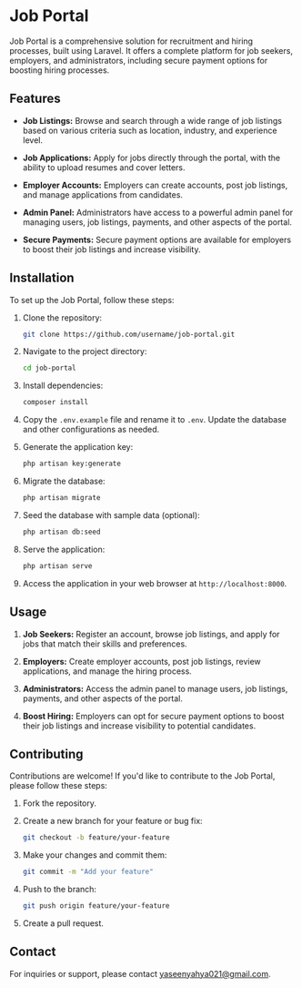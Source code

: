 # Job Portal

Job Portal is a comprehensive solution for recruitment and hiring processes, built using Laravel. It offers a complete platform for job seekers, employers, and administrators, including secure payment options for boosting hiring processes.

## Features

- **Job Listings:** Browse and search through a wide range of job listings based on various criteria such as location, industry, and experience level.

- **Job Applications:** Apply for jobs directly through the portal, with the ability to upload resumes and cover letters.

- **Employer Accounts:** Employers can create accounts, post job listings, and manage applications from candidates.

- **Admin Panel:** Administrators have access to a powerful admin panel for managing users, job listings, payments, and other aspects of the portal.

- **Secure Payments:** Secure payment options are available for employers to boost their job listings and increase visibility.

## Installation

To set up the Job Portal, follow these steps:

1. Clone the repository:

    ```bash
    git clone https://github.com/username/job-portal.git
    ```

2. Navigate to the project directory:

    ```bash
    cd job-portal
    ```

3. Install dependencies:

    ```bash
    composer install
    ```

4. Copy the `.env.example` file and rename it to `.env`. Update the database and other configurations as needed.

5. Generate the application key:

    ```bash
    php artisan key:generate
    ```

6. Migrate the database:

    ```bash
    php artisan migrate
    ```

7. Seed the database with sample data (optional):

    ```bash
    php artisan db:seed
    ```

8. Serve the application:

    ```bash
    php artisan serve
    ```

9. Access the application in your web browser at `http://localhost:8000`.

## Usage

1. **Job Seekers:** Register an account, browse job listings, and apply for jobs that match their skills and preferences.

2. **Employers:** Create employer accounts, post job listings, review applications, and manage the hiring process.

3. **Administrators:** Access the admin panel to manage users, job listings, payments, and other aspects of the portal.

4. **Boost Hiring:** Employers can opt for secure payment options to boost their job listings and increase visibility to potential candidates.

## Contributing

Contributions are welcome! If you'd like to contribute to the Job Portal, please follow these steps:

1. Fork the repository.
2. Create a new branch for your feature or bug fix:

    ```bash
    git checkout -b feature/your-feature
    ```

3. Make your changes and commit them:

    ```bash
    git commit -m "Add your feature"
    ```

4. Push to the branch:

    ```bash
    git push origin feature/your-feature
    ```

5. Create a pull request.

## Contact

For inquiries or support, please contact [yaseenyahya021@gmail.com](yaseenyahya021@gmail.com).
